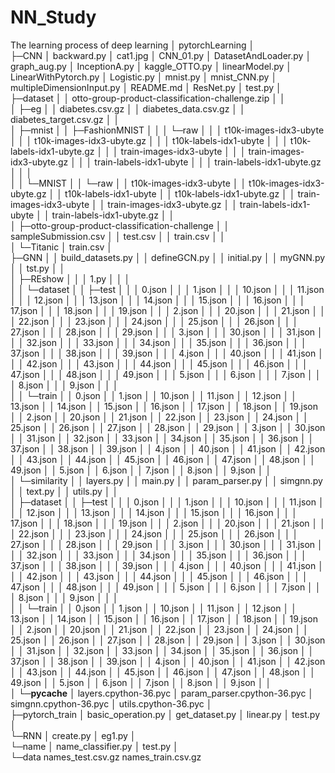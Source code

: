 # NN_Study
The learning process of deep learning
│  pytorchLearning
│  
├─CNN
│      backward.py
│      cat1.jpg
│      CNN_01.py
│      DatasetAndLoader.py
│      graph_aug.py
│      InceptionA.py
│      kaggle_OTTO.py
│      linearModel.py
│      LinearWithPytorch.py
│      Logistic.py
│      mnist.py
│      mnist_CNN.py
│      multipleDimensionInput.py
│      README.md
│      ResNet.py
│      test.py
│      
├─dataset
│  │  otto-group-product-classification-challenge.zip
│  │  
│  ├─eg
│  │      diabetes.csv.gz
│  │      diabetes_data.csv.gz
│  │      diabetes_target.csv.gz
│  │      
│  ├─mnist
│  │  ├─FashionMNIST
│  │  │  └─raw
│  │  │          t10k-images-idx3-ubyte
│  │  │          t10k-images-idx3-ubyte.gz
│  │  │          t10k-labels-idx1-ubyte
│  │  │          t10k-labels-idx1-ubyte.gz
│  │  │          train-images-idx3-ubyte
│  │  │          train-images-idx3-ubyte.gz
│  │  │          train-labels-idx1-ubyte
│  │  │          train-labels-idx1-ubyte.gz
│  │  │          
│  │  └─MNIST
│  │      └─raw
│  │              t10k-images-idx3-ubyte
│  │              t10k-images-idx3-ubyte.gz
│  │              t10k-labels-idx1-ubyte
│  │              t10k-labels-idx1-ubyte.gz
│  │              train-images-idx3-ubyte
│  │              train-images-idx3-ubyte.gz
│  │              train-labels-idx1-ubyte
│  │              train-labels-idx1-ubyte.gz
│  │              
│  ├─otto-group-product-classification-challenge
│  │      sampleSubmission.csv
│  │      test.csv
│  │      train.csv
│  │      
│  └─Titanic
│          train.csv
│          
├─GNN
│  │  build_datasets.py
│  │  defineGCN.py
│  │  initial.py
│  │  myGNN.py
│  │  tst.py
│  │  
│  ├─REshow
│  │  │  1.py
│  │  │  
│  │  └─dataset
│  │      ├─test
│  │      │      0.json
│  │      │      1.json
│  │      │      10.json
│  │      │      11.json
│  │      │      12.json
│  │      │      13.json
│  │      │      14.json
│  │      │      15.json
│  │      │      16.json
│  │      │      17.json
│  │      │      18.json
│  │      │      19.json
│  │      │      2.json
│  │      │      20.json
│  │      │      21.json
│  │      │      22.json
│  │      │      23.json
│  │      │      24.json
│  │      │      25.json
│  │      │      26.json
│  │      │      27.json
│  │      │      28.json
│  │      │      29.json
│  │      │      3.json
│  │      │      30.json
│  │      │      31.json
│  │      │      32.json
│  │      │      33.json
│  │      │      34.json
│  │      │      35.json
│  │      │      36.json
│  │      │      37.json
│  │      │      38.json
│  │      │      39.json
│  │      │      4.json
│  │      │      40.json
│  │      │      41.json
│  │      │      42.json
│  │      │      43.json
│  │      │      44.json
│  │      │      45.json
│  │      │      46.json
│  │      │      47.json
│  │      │      48.json
│  │      │      49.json
│  │      │      5.json
│  │      │      6.json
│  │      │      7.json
│  │      │      8.json
│  │      │      9.json
│  │      │      
│  │      └─train
│  │              0.json
│  │              1.json
│  │              10.json
│  │              11.json
│  │              12.json
│  │              13.json
│  │              14.json
│  │              15.json
│  │              16.json
│  │              17.json
│  │              18.json
│  │              19.json
│  │              2.json
│  │              20.json
│  │              21.json
│  │              22.json
│  │              23.json
│  │              24.json
│  │              25.json
│  │              26.json
│  │              27.json
│  │              28.json
│  │              29.json
│  │              3.json
│  │              30.json
│  │              31.json
│  │              32.json
│  │              33.json
│  │              34.json
│  │              35.json
│  │              36.json
│  │              37.json
│  │              38.json
│  │              39.json
│  │              4.json
│  │              40.json
│  │              41.json
│  │              42.json
│  │              43.json
│  │              44.json
│  │              45.json
│  │              46.json
│  │              47.json
│  │              48.json
│  │              49.json
│  │              5.json
│  │              6.json
│  │              7.json
│  │              8.json
│  │              9.json
│  │              
│  └─similarity
│      │  layers.py
│      │  main.py
│      │  param_parser.py
│      │  simgnn.py
│      │  text.py
│      │  utils.py
│      │  
│      ├─dataset
│      │  ├─test
│      │  │      0.json
│      │  │      1.json
│      │  │      10.json
│      │  │      11.json
│      │  │      12.json
│      │  │      13.json
│      │  │      14.json
│      │  │      15.json
│      │  │      16.json
│      │  │      17.json
│      │  │      18.json
│      │  │      19.json
│      │  │      2.json
│      │  │      20.json
│      │  │      21.json
│      │  │      22.json
│      │  │      23.json
│      │  │      24.json
│      │  │      25.json
│      │  │      26.json
│      │  │      27.json
│      │  │      28.json
│      │  │      29.json
│      │  │      3.json
│      │  │      30.json
│      │  │      31.json
│      │  │      32.json
│      │  │      33.json
│      │  │      34.json
│      │  │      35.json
│      │  │      36.json
│      │  │      37.json
│      │  │      38.json
│      │  │      39.json
│      │  │      4.json
│      │  │      40.json
│      │  │      41.json
│      │  │      42.json
│      │  │      43.json
│      │  │      44.json
│      │  │      45.json
│      │  │      46.json
│      │  │      47.json
│      │  │      48.json
│      │  │      49.json
│      │  │      5.json
│      │  │      6.json
│      │  │      7.json
│      │  │      8.json
│      │  │      9.json
│      │  │      
│      │  └─train
│      │          0.json
│      │          1.json
│      │          10.json
│      │          11.json
│      │          12.json
│      │          13.json
│      │          14.json
│      │          15.json
│      │          16.json
│      │          17.json
│      │          18.json
│      │          19.json
│      │          2.json
│      │          20.json
│      │          21.json
│      │          22.json
│      │          23.json
│      │          24.json
│      │          25.json
│      │          26.json
│      │          27.json
│      │          28.json
│      │          29.json
│      │          3.json
│      │          30.json
│      │          31.json
│      │          32.json
│      │          33.json
│      │          34.json
│      │          35.json
│      │          36.json
│      │          37.json
│      │          38.json
│      │          39.json
│      │          4.json
│      │          40.json
│      │          41.json
│      │          42.json
│      │          43.json
│      │          44.json
│      │          45.json
│      │          46.json
│      │          47.json
│      │          48.json
│      │          49.json
│      │          5.json
│      │          6.json
│      │          7.json
│      │          8.json
│      │          9.json
│      │          
│      └─__pycache__
│              layers.cpython-36.pyc
│              param_parser.cpython-36.pyc
│              simgnn.cpython-36.pyc
│              utils.cpython-36.pyc
│              
├─pytorch_train
│      basic_operation.py
│      get_dataset.py
│      linear.py
│      test.py
│      
└─RNN
    │  create.py
    │  eg1.py
    │  
    └─name
        │  name_classifier.py
        │  test.py
        │  
        └─data
                names_test.csv.gz
                names_train.csv.gz
